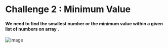 # Challenge 2 : Minimum Value

#### We need to find the smallest number or the minimum value within a given list of numbers on array .

![image](https://github.com/user-attachments/assets/e2b7b8b4-e37d-48f7-9f97-ed3da7aef1f3)

